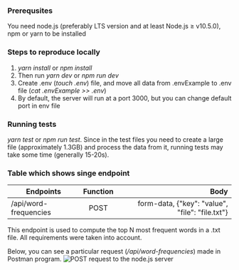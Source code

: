 ### Prerequsites
You need node.js (preferably LTS version and at least Node.js ≥ v10.5.0), npm or yarn to be installed

### Steps to reproduce locally

1.  *yarn install* or *npm install*
2.  Then run *yarn dev* or *npm run dev*
3. Create .env (*touch .env*) file, and move all data from .envExample to .env file (*cat .envExample >> .env*)
4. By default, the server will run at a port 3000, but you can change default port in env file

### Running tests

*yarn test* or *npm run test*. Since in the test files you need to create a large file (approximately 1.3GB) and process the data from it, running tests may take some time (generally 15-20s).

### Table which shows singe endpoint

| Endpoints | Function | Body |  
|-----------|:-----------:|-----------:|  
| /api/word-frequencies | POST | form-data, {"key": "value", "file": "file.txt"} |  

This endpoint is used to compute the top N most frequent words in a .txt file. All requirements were taken into account.

Below, you can see a particular request (*/api/word-frequencies*) made in Postman program.
 ![POST request to the node.js server](https://i.ibb.co/RPrgdz0/image.png)